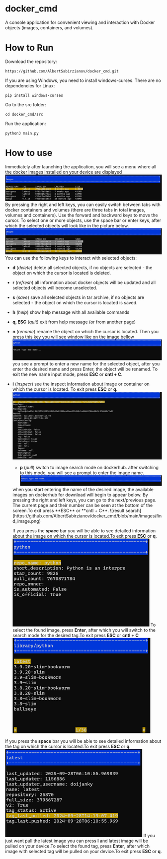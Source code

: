 # docker_cmd
A console application for convenient viewing and interaction with Docker objects (images, containers, and volumes).
# How to Run
Download the repository:
```commandline
https://github.com/AlbertSabirzianov/docker_cmd.git
```
If you are using Windows, you need to install windows-curses. There are no dependencies for Linux:
```commandline
pip install windows-curses
```
Go to the src folder:
```commandline
cd docker_cmd/src
```
Run the application:
```commandline
python3 main.py
```
# How to use
Immediately after launching the application, you will see a menu where all the docker images installed on your device are displayed
![docker images menu](images/main_menu.png)
By pressing the right and left keys, you can easily switch between tabs with docker containers and volumes (there are three tabs in total images, volumes and containers).
Use the forward and backward keys to move the cursor. To select one or more objects, use the space bar or enter keys, after which the selected objects will look like in the picture below.
![selected objects](images/underlined.png)
You can use the following keys to interact with selected objects:
- __d__ (*delete*)
delete all selected objects, if no objects are selected - the object on which the cursor is located is deleted.
- __r__  (*refresh*) all information about docker objects will be updated and all selected objects will become unselected.
- __s__ (*save*) save all selected objects in tar archive, if no objects are selected - the object on which the cursor is located is saved.
- **h** (*help*) show help message with all available commands
- **q, ESC** (*quit*) exit from help message (or from another page)
- **n** (*rename*) rename the object on which the cursor is located. Then you press this key you will see window like on the image bellow
  ![rename](https://github.com/AlbertSabirzianov/docker_cmd/blob/main/images/type_new_name.png)
  <br/>you see a prompt to enter a new name for the selected object, after you enter the desired name and press Enter, the object will be renamed. To exit the new name input mode, press  **ESC** or **cntl + C**.</b>
- **i** (*inspect*) see the inspect information about image or container on which the cursor is located. To exit press **ESC** or **q**.</b>
  ![inspect](https://github.com/AlbertSabirzianov/docker_cmd/blob/main/images/inspect.png)</b>
  
  - **p** (*pull*) switch to image search mode on dockerhub. after switching to this mode, you will see a prompt to enter the image name.</b>
    ![search](https://github.com/AlbertSabirzianov/docker_cmd/blob/main/images/start_type.png)
  </b>  
  when you start entering the name of the desired image, the available images on dockerhub for download will begin to appear below. By pressing the right and left keys, you can go to the next/previous page. The current page and their number can be seen at the bottom of the screen.To exit press **ESC** or **cntl + C**.</b>
  ![result search](https://github.com/AlbertSabirzianov/docker_cmd/blob/main/images/find_image.png)</b>
  
  If you press the **space** bar you will be able to see detailed information about the image on which the cursor is located.To exit press **ESC** or **q**.</b>
  ![image info](https://github.com/AlbertSabirzianov/docker_cmd/blob/main/images/image_information.png)</b>
  To select the found image, press **Enter**, after which you will switch to the search mode for the desired tag.To exit press **ESC** or **cntl + C**</b>
  ![find tag](https://github.com/AlbertSabirzianov/docker_cmd/blob/main/images/find_tag.png)</b>

If you press the **space** bar you will be able to see detailed information about the tag on which the cursor is located.To exit press **ESC** or **q**.</b>
![tag info](https://github.com/AlbertSabirzianov/docker_cmd/blob/main/images/tag_information.png)</b>
If you just want pull the latest image you can press **l** and latest image will be pulled on your device.To select the found tag, press **Enter**, after which image with selected tag will be pulled on your device.To exit press **ESC** or **q**.




